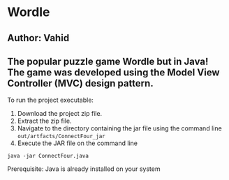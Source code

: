 # Wordle
**Author: Vahid**
-----------------
The popular puzzle game Wordle but in Java! The game was developed using the Model View Controller (MVC) design pattern. 
------------------
To run the project executable:
1. Download the project zip file.
2. Extract the zip file.
3. Navigate to the directory containing the jar file using the command line 
``
out/artfacts/ConnectFour_jar
``
5. Execute the JAR file on the command line 
```
java -jar ConnectFour.java
```

Prerequisite: Java is already installed on your system
